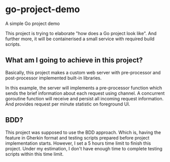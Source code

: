go-project-demo
=====
A simple Go project demo

This project is trying to elaborate "how does a Go project look like". And further more, it will be containerised a small service with required build scripts.

What am I going to achieve in this project?
-----
Basically, this project makes a custom web server with pre-processor and post-processor implemented built-in libraries.

In this example, the server will implements a pre-processor function which sends the brief information about each request using channel. A concurrent goroutine function will receive and persist all incoming request information. And provides request per minute statistic on foreground UI.

BDD?
-----
This project was supposed to use the BDD approach. Which is, having the feature in Gherkin format and testing scripts prepared before project implementation starts. However, I set a 5 hours time limit to finish this project. Under my estimation, I don't have enough time to complete testing scripts within this time limit.
